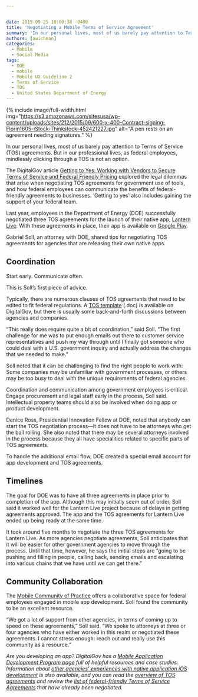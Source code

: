 ```yaml
---


date: 2015-09-25 10:00:38 -0400
title: 'Negotiating a Mobile Terms of Service Agreement'
summary: 'In our personal lives, most of us barely pay attention to Terms of Service (TOS) agreements. But in our professional lives, as federal employees, mindlessly clicking through a TOS is not an option. The DigitalGov article Getting to Yes\: Working with Vendors to Secure Terms of Service and Federal Friendly Pricing explored the legal dilemmas'
authors: [awichman]
categories:
  - Mobile
  - Social Media
tags:
  - DOE
  - mobile
  - Mobile UX Guideline 2
  - Terms of Service
  - TOS
  - United States Department of Energy
---
```



{% include image/full-width.html img="https://s3.amazonaws.com/sitesusa/wp-content/uploads/sites/212/2015/09/600-x-400-Contract-signing-Florin1605-iStock-Thinkstock-452421227.jpg" alt="A pen rests on an agreement needing signatures." %} 

In our personal lives, most of us barely pay attention to Terms of Service (TOS) agreements. But in our professional lives, as federal employees, mindlessly clicking through a TOS is not an option.

The DigitalGov article [Getting to Yes: Working with Vendors to Secure Terms of Service and Federal Friendly Pricing](https://www.WHATEVER/2015/02/06/getting-to-yes-working-with-vendors-to-secure-terms-of-service-and-federal-friendly-pricing/) explored the legal dilemmas that arise when negotiating TOS agreements for government use of tools, and how federal employees can communicate the benefits of federal-friendly agreements to businesses. &#8216;Getting to yes&#8217; also includes gaining the support of your federal team.

Last year, employees in the Department of Energy (DOE) successfully negotiated three TOS agreements for the launch of their native app, [Lantern Live](https://www.WHATEVER/2014/12/04/find-fuel-during-disasters-with-lantern-live-app/). With these agreements in place, their app is available on [Google Play](https://play.google.com/store/apps/details?id=gov.doe.lanternlive).

Gabriel Soll, an attorney with DOE, shared tips for negotiating TOS agreements for agencies that are releasing their own native apps.

## Coordination

Start early. Communicate often.

This is Soll’s first piece of advice.

Typically, there are numerous clauses of TOS agreements that need to be edited to fit federal regulations. A [TOS template](https://s3.amazonaws.com/sitesusa/wp-content/uploads/sites/212/2014/01/model-amendment-to-tos-for-g.doc) (.doc) is available on DigitalGov, but there is usually some back-and-forth discussions between agencies and companies.

“This really does require quite a bit of coordination,” said Soll. “The first challenge for me was to put enough emails out there to customer service representatives and push my way through until I finally got someone who could deal with a U.S. government inquiry and actually address the changes that we needed to make.”

Soll noted that it can be challenging to find the right people to work with: Some companies may be unfamiliar with government processes, or others may be too busy to deal with the unique requirements of federal agencies.

Coordination and communication among government employees is critical. Engage procurement and legal staff early in the process, Soll said. Intellectual property teams should also be involved when doing app or product development.

Denice Ross, Presidential Innovation Fellow at DOE, noted that anybody can start the TOS negotiation process—it does not have to be attorneys who get the ball rolling. She also noted that there may be several attorneys involved in the process because they all have specialities related to specific parts of TOS agreements.

To handle the additional email flow, DOE created a special email account for app development and TOS agreements.

## Timelines

The goal for DOE was to have all three agreements in place prior to completion of the app. Although this may initially seem out of order, Soll said it worked well for the Lantern Live project because of delays in getting agreements approved. The app and the TOS agreements for Lantern Live ended up being ready at the same time.

It took around five months to negotiate the three TOS agreements for Lantern Live. As more agencies negotiate agreements, Soll anticipates that it will be easier for other government agencies to move through the process. Until that time, however, he says the initial steps are “going to be pushing and filling in people, calling back, sending emails and escalating into various chains that we have until we can get there.”

## Community Collaboration

The [Mobile Community of Practice](https://www.WHATEVER/communities/mobile/) offers a collaborative space for federal employees engaged in mobile app development. Soll found the community to be an excellent resource.

“We got a lot of support from other agencies, in terms of coming up to speed on these agreements,” Soll said. “We spoke to attorneys at three or four agencies who have either worked in this realm or negotiated these agreements. I cannot stress enough: reach out and really use this community as a resource.”

_Are you developing an app? DigitalGov has a [Mobile Application Development Program page](https://www.WHATEVER/resources/mobile-application-development-program/) full of helpful resources and case studies. Information about [other agencies&#8217; experiences with native application iOS development](https://www.WHATEVER/2013/05/30/apples-ios-terms-of-service-developer-program-license-agreement/) is also available, and you can read the [overview of TOS agreements](https://www.WHATEVER/2014/05/13/what-is-a-terms-of-service-and-how-do-i-get-one/) and review the [list of federal-friendly Terms of Service Agreements](https://www.WHATEVER/resources/negotiated-terms-of-service-agreements/) that have already been negotiated._